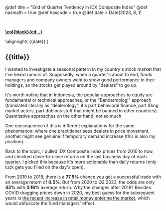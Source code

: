 @def title = "End of Quarter Tendency in IDX Composite Index"
@def hasmath = true
@def hascode = true
@def date = Date(2023, 8, 1)

&#8287;
&#8287;

**[\col{black}{cd ..}](/)**

\alignright{ {{date}} }

## {{title}}

I wanted to investigate a seasonal pattern in my country's stock market that I've heard rumors of. Supposedly, when a quarter's about to end, funds managers and company owners want to show good performance in their holdings, so the stocks get played around by "dealers" to go up.

It's worth noting that in Indonesia, the popular approaches to equity are fundamental or technical approaches, or the "Bandarmologi" approach (translated literally as "dealerology", it's part behavioral finance, part IDing market actors, part dubious stuff that might be banned in other countries). Quantitative approaches on the other hand, not so much.

One consequence of this is different explanations for the same phenomenon: where one practitioner sees dealers in price movement, another might see genuine if temporary demand increase (this is also my position).

Back to the topic, I pulled IDX Composite index prices from 2010 to now, and checked close-to-close returns on the last business day of each quarter. I picked this because it's more actionable than daily returns (only luck gets you filled on the day's open).

From 2010 to 2019, there is a __77.5%__ chance you get a successful trade with an average return of __0.5%__. But from 2020 to Q2 2023, the odds are only __43%__ with __0.16%__ average return. Why the changes after 2019? Besides COVID dragging prices down in 2020, my best guess for the subsequent years is [the recent increase in retail money entering the market](https://www.cnbcindonesia.com/market/20220114152218-17-307432/investor-ritel-memang-naik-tapi-yang-aneh-aneh-makin-banyak), which would obfuscate the fund managers' effect.